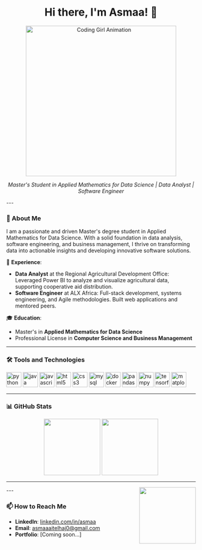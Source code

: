 <h1 align="center"> 
  Hi there, I'm Asmaa! 👋
</h1>

<div align="center">
  <img src="https://media.giphy.com/media/LMcB8XospGZO8UQq87/giphy.gif" width="400" alt="Coding Girl Animation">
</div>
<p align="center">
  <em>Master's Student in Applied Mathematics for Data Science | Data Analyst | Software Engineer</em>
</p>
---

### 🚀 About Me  
I am a passionate and driven Master's degree student in Applied Mathematics for Data Science. With a solid foundation in data analysis, software engineering, and business management, I thrive on transforming data into actionable insights and developing innovative software solutions.  

💼 **Experience**:  
- **Data Analyst** at the Regional Agricultural Development Office: Leveraged Power BI to analyze and visualize agricultural data, supporting cooperative aid distribution.  
- **Software Engineer** at ALX Africa: Full-stack development, systems engineering, and Agile methodologies. Built web applications and mentored peers.  

🎓 **Education**:  
- Master's in **Applied Mathematics for Data Science**  
- Professional License in **Computer Science and Business Management**  

---

### 🛠️ Tools and Technologies  
<div align="left">
  <img src="https://cdn.jsdelivr.net/gh/devicons/devicon/icons/python/python-original.svg" height="40" alt="python logo" />
  <img src="https://cdn.jsdelivr.net/gh/devicons/devicon/icons/java/java-original.svg" height="40" alt="java logo" />
  <img src="https://cdn.jsdelivr.net/gh/devicons/devicon/icons/javascript/javascript-original.svg" height="40" alt="javascript logo" />
  <img src="https://cdn.jsdelivr.net/gh/devicons/devicon/icons/html5/html5-original.svg" height="40" alt="html5 logo" />
  <img src="https://cdn.jsdelivr.net/gh/devicons/devicon/icons/css3/css3-original.svg" height="40" alt="css3 logo" />
  <img src="https://cdn.jsdelivr.net/gh/devicons/devicon/icons/mysql/mysql-original.svg" height="40" alt="mysql logo" />
  <img src="https://cdn.jsdelivr.net/gh/devicons/devicon/icons/docker/docker-original.svg" height="40" alt="docker logo" />
  <img src="https://cdn.jsdelivr.net/gh/devicons/devicon/icons/pandas/pandas-original.svg" height="40" alt="pandas logo" />
  <img src="https://cdn.jsdelivr.net/gh/devicons/devicon/icons/numpy/numpy-original.svg" height="40" alt="numpy logo" />
  <img src="https://cdn.jsdelivr.net/gh/devicons/devicon/icons/tensorflow/tensorflow-original.svg" height="40" alt="tensorflow logo" />
  <img src="https://cdn.jsdelivr.net/gh/devicons/devicon/icons/matplotlib/matplotlib-original.svg" height="40" alt="matplotlib logo" />
</div>  

---

### 📊 GitHub Stats  
<div align="center">
  <img src="https://github-readme-stats.vercel.app/api?username=ASMAAAIT&show_icons=true&theme=dracula&count_private=true" height="150" />
  <img src="https://github-readme-stats.vercel.app/api/top-langs/?username=ASMAAAIT&layout=compact&theme=dracula" height="150" />
</div>

---

<img align="right" height="150" src="https://i.imgflip.com/65efzo.gif"  />
---

### 📫 How to Reach Me  
- **LinkedIn**: [linkedin.com/in/asmaa](#)  
- **Email**: asmaaaitelhaj0@gmail.com  
- **Portfolio**: [Coming soon...]  


